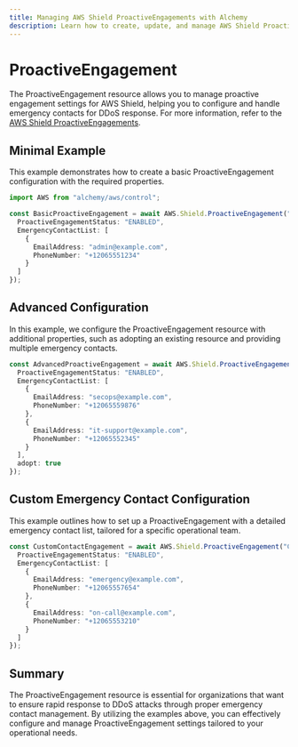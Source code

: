 ```yaml
---
title: Managing AWS Shield ProactiveEngagements with Alchemy
description: Learn how to create, update, and manage AWS Shield ProactiveEngagements using Alchemy Cloud Control.
---
```


# ProactiveEngagement

The ProactiveEngagement resource allows you to manage proactive engagement settings for AWS Shield, helping you to configure and handle emergency contacts for DDoS response. For more information, refer to the [AWS Shield ProactiveEngagements](https://docs.aws.amazon.com/shield/latest/userguide/).

## Minimal Example

This example demonstrates how to create a basic ProactiveEngagement configuration with the required properties.

```ts
import AWS from "alchemy/aws/control";

const BasicProactiveEngagement = await AWS.Shield.ProactiveEngagement("BasicEngagement", {
  ProactiveEngagementStatus: "ENABLED",
  EmergencyContactList: [
    {
      EmailAddress: "admin@example.com",
      PhoneNumber: "+12065551234"
    }
  ]
});
```

## Advanced Configuration

In this example, we configure the ProactiveEngagement resource with additional properties, such as adopting an existing resource and providing multiple emergency contacts.

```ts
const AdvancedProactiveEngagement = await AWS.Shield.ProactiveEngagement("AdvancedEngagement", {
  ProactiveEngagementStatus: "ENABLED",
  EmergencyContactList: [
    {
      EmailAddress: "secops@example.com",
      PhoneNumber: "+12065559876"
    },
    {
      EmailAddress: "it-support@example.com",
      PhoneNumber: "+12065552345"
    }
  ],
  adopt: true
});
```

## Custom Emergency Contact Configuration

This example outlines how to set up a ProactiveEngagement with a detailed emergency contact list, tailored for a specific operational team.

```ts
const CustomContactEngagement = await AWS.Shield.ProactiveEngagement("CustomContactEngagement", {
  ProactiveEngagementStatus: "ENABLED",
  EmergencyContactList: [
    {
      EmailAddress: "emergency@example.com",
      PhoneNumber: "+12065557654"
    },
    {
      EmailAddress: "on-call@example.com",
      PhoneNumber: "+12065553210"
    }
  ]
});
```

## Summary

The ProactiveEngagement resource is essential for organizations that want to ensure rapid response to DDoS attacks through proper emergency contact management. By utilizing the examples above, you can effectively configure and manage ProactiveEngagement settings tailored to your operational needs.